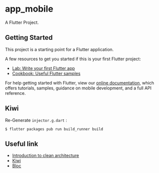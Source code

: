 # app_mobile

A Flutter Project.

## Getting Started

This project is a starting point for a Flutter application.

A few resources to get you started if this is your first Flutter project:

- [Lab: Write your first Flutter app](https://flutter.dev/docs/get-started/codelab)
- [Cookbook: Useful Flutter samples](https://flutter.dev/docs/cookbook)

For help getting started with Flutter, view our
[online documentation](https://flutter.dev/docs), which offers tutorials,
samples, guidance on mobile development, and a full API reference.

## Kiwi 
Re-Generate ```injector.g.dart``` :

```$ flutter packages pub run build_runner build```

## Useful link

- [Introduction to clean architecture](https://www.freecodecamp.org/news/a-quick-introduction-to-clean-architecture-990c014448d2/)
- [Kiwi](https://github.com/vanlooverenkoen/kiwi)
- [Bloc](https://bloclibrary.dev/#/)